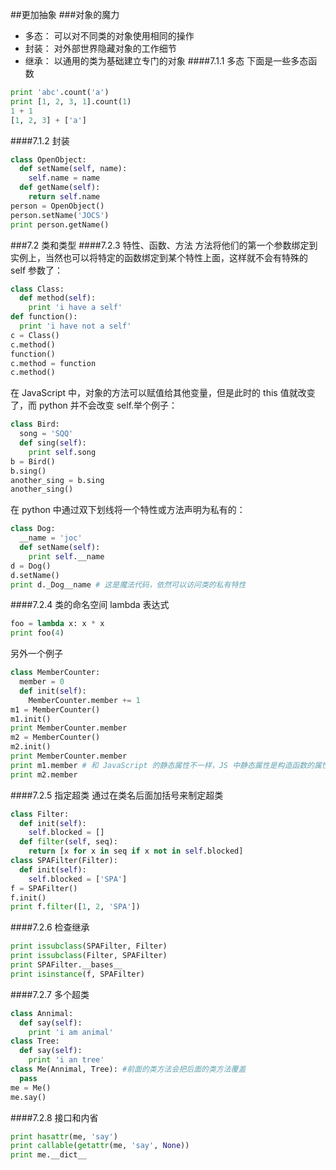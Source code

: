 ##更加抽象
###对象的魔力
* 多态： 可以对不同类的对象使用相同的操作
* 封装： 对外部世界隐藏对象的工作细节
* 继承： 以通用的类为基础建立专门的对象
####7.1.1 多态
下面是一些多态函数
```python
print 'abc'.count('a')
print [1, 2, 3, 1].count(1)
1 + 1
[1, 2, 3] + ['a']
```
####7.1.2 封装
```python
class OpenObject:
  def setName(self, name):
    self.name = name
  def getName(self):
    return self.name
person = OpenObject()
person.setName('JOCS')
print person.getName()
```
###7.2 类和类型
####7.2.3 特性、函数、方法
方法将他们的第一个参数绑定到实例上，当然也可以将特定的函数绑定到某个特性上面，这样就不会有特殊的 self 参数了：
```python
class Class:
  def method(self):
    print 'i have a self'
def function():
  print 'i have not a self'
c = Class()
c.method()
function()
c.method = function
c.method()
```
在 JavaScript 中，对象的方法可以赋值给其他变量，但是此时的 this 值就改变了，而 python 并不会改变 self.举个例子：
```python
class Bird:
  song = 'SQQ'
  def sing(self):
    print self.song 
b = Bird()
b.sing()
another_sing = b.sing
another_sing()
```
在 python 中通过双下划线将一个特性或方法声明为私有的：
```python
class Dog:
  __name = 'joc'
  def setName(self):
    print self.__name 
d = Dog()
d.setName()
print d._Dog__name # 这是魔法代码，依然可以访问类的私有特性
```
####7.2.4 类的命名空间
 lambda 表达式
```python
foo = lambda x: x * x
print foo(4)
```
另外一个例子
```python
class MemberCounter:
  member = 0
  def init(self):
    MemberCounter.member += 1
m1 = MemberCounter()
m1.init()
print MemberCounter.member
m2 = MemberCounter()
m2.init()
print MemberCounter.member
print m1.member # 和 JavaScript 的静态属性不一样，JS 中静态属性是构造函数的属性，而不是实例的属性
print m2.member
```
####7.2.5 指定超类
通过在类名后面加括号来制定超类
```python
class Filter:
  def init(self):
    self.blocked = []
  def filter(self, seq):
    return [x for x in seq if x not in self.blocked]
class SPAFilter(Filter):
  def init(self):
    self.blocked = ['SPA']
f = SPAFilter()
f.init()
print f.filter([1, 2, 'SPA'])
```
####7.2.6 检查继承
```python
print issubclass(SPAFilter, Filter)
print issubclass(Filter, SPAFilter)
print SPAFilter.__bases__
print isinstance(f, SPAFilter)
```
####7.2.7 多个超类
```python
class Annimal:
  def say(self):
    print 'i am animal'
class Tree:
  def say(self):
    print 'i an tree'
class Me(Annimal, Tree): #前面的类方法会把后面的类方法覆盖
  pass
me = Me()
me.say()
```
####7.2.8 接口和内省
```python
print hasattr(me, 'say')
print callable(getattr(me, 'say', None))
print me.__dict__
```